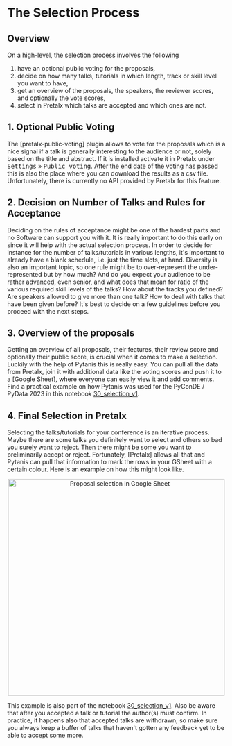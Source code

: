 # The Selection Process

## Overview

On a high-level, the selection process involves the following

1. have an optional public voting for the proposals,
2. decide on how many talks, tutorials in which length, track or skill level you want to have,
3. get an overview of the proposals, the speakers, the reviewer scores, and optionally the vote scores,
4. select in Pretalx which talks are accepted and which ones are not.

## 1. Optional Public Voting

The [pretalx-public-voting] plugin allows to vote for the proposals which is a nice signal if a talk is generally interesting
to the audience or not, solely based on the title and abstract. If it is installed activate it in Pretalx under
<kbd>Settings</kbd> » <kbd>Public voting</kbd>. After the end date of the voting has passed this is also the place where you can
download the results as a csv file. Unfortunately, there is currently no API provided by Pretalx for this feature.

## 2. Decision on Number of Talks and Rules for Acceptance

Deciding on the rules of acceptance might be one of the hardest parts and no Software can support you with it. It is really
important to do this early on since it will help with the actual selection process. In order to decide for instance for the
number of talks/tutorials in various lengths, it's important to already have a blank schedule, i.e. just the time slots, at hand.
Diversity is also an important topic, so one rule might be to over-represent the under-represented but by how much?
And do you expect your audience to be rather advanced, even senior, and what does that mean for ratio of the various required
skill levels of the talks? How about the tracks you defined? Are speakers allowed to give more than one talk? How to deal
with talks that have been given before? It's best to decide on a few guidelines before you proceed with the next steps.

## 3. Overview of the proposals

Getting an overview of all proposals, their features, their review score and optionally their public score, is crucial
when it comes to make a selection. Luckily with the help of Pytanis this is really easy. You can pull all the data from
Pretalx, join it with additional data like the voting scores and push it to a [Google Sheet], where everyone can easily view it
and add comments. Find a practical example on how Pytanis was used for the PyConDE / PyData 2023 in this notebook [30_selection_v1].

## 4. Final Selection in Pretalx

Selecting the talks/tutorials for your conference is an iterative process. Maybe there are some talks you definitely want to
select and others so bad you surely want to reject. Then there might be some you want to preliminarily accept or reject.
Fortunately, [Pretalx] allows all that and Pytanis can pull that information to mark the rows in your GSheet with a certain colour.
Here is an example on how this might look like.

<div align="center">
<img src="https://raw.githubusercontent.com/FlorianWilhelm/pytanis/main/docs/assets/images/gsheet_proposal_selection.png" alt="Proposal selection in Google Sheet" width="500" role="img">
</div>

This example is also part of the notebook [30_selection_v1]. Also be aware that after you accepted a talk or tutorial the
author(s) must confirm. In practice, it happens also that accepted talks are withdrawn, so make sure you always keep a buffer
of talks that haven't gotten any feedback yet to be able to accept some more.

[30_selection_v1]: https://github.com/FlorianWilhelm/pytanis/blob/main/notebooks/pyconde-pydata-berlin-2023/30_selection_v1.ipynb
